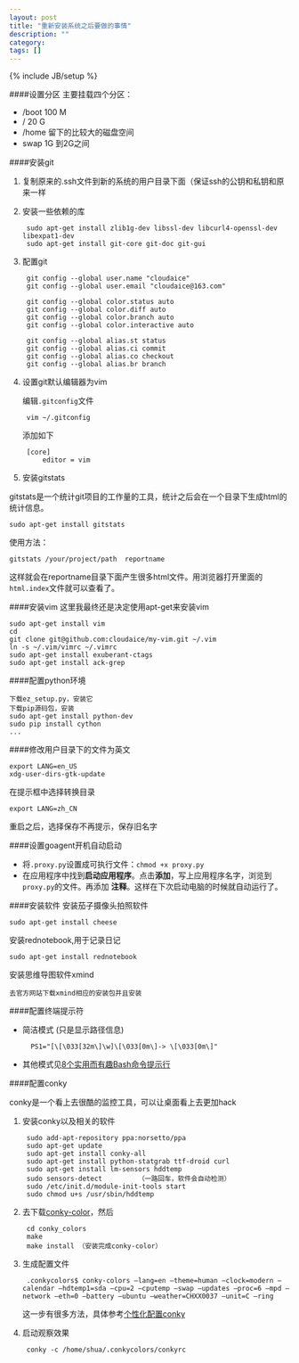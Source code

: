 ```yaml
---
layout: post
title: "重新安装系统之后要做的事情"
description: ""
category: 
tags: []
---
```

{% include JB/setup %}

####设置分区
主要挂载四个分区：
+ /boot  100 M
+ /      20 G
+ /home  留下的比较大的磁盘空间
+ swap   1G 到2G之间

####安装git

1. 复制原来的.ssh文件到新的系统的用户目录下面（保证ssh的公钥和私钥和原来一样  

2. 安装一些依赖的库

        sudo apt-get install zlib1g-dev libssl-dev libcurl4-openssl-dev libexpat1-dev
        sudo apt-get install git-core git-doc git-gui

3. 配置git
 
        git config --global user.name "cloudaice" 
        git config --global user.email "cloudaice@163.com"

        git config --global color.status auto  
        git config --global color.diff auto  
        git config --global color.branch auto  
        git config --global color.interactive auto  

        git config --global alias.st status  
        git config --global alias.ci commit  
        git config --global alias.co checkout  
        git config --global alias.br branch 

4. 设置git默认编辑器为vim
    
    编辑`.gitconfig`文件
        
        vim ~/.gitconfig

    添加如下

        [core]
            editor = vim
             
5. 安装gitstats

gitstats是一个统计git项目的工作量的工具，统计之后会在一个目录下生成html的统计信息。

    sudo apt-get install gitstats 

使用方法：

    gitstats /your/project/path  reportname

这样就会在reportname目录下面产生很多html文件。用浏览器打开里面的`html.index`文件就可以查看了。

####安装vim 
这里我最终还是决定使用apt-get来安装vim
 
    sudo apt-get install vim
    cd 
    git clone git@github.com:cloudaice/my-vim.git ~/.vim
    ln -s ~/.vim/vimrc ~/.vimrc
    sudo apt-get install exuberant-ctags
    sudo apt-get install ack-grep

####配置python环境

    下载ez_setup.py，安装它
    下载pip源码包，安装
    sudo apt-get install python-dev
    sudo pip install cython
    ...

####修改用户目录下的文件为英文

    export LANG=en_US 
    xdg-user-dirs-gtk-update 

在提示框中选择转换目录

    export LANG=zh_CN 

重启之后，选择保存不再提示，保存旧名字

####设置goagent开机自动启动

+ 将`.proxy.py`设置成可执行文件：`chmod +x proxy.py`
+ 在应用程序中找到**启动应用程序**。点击**添加**，写上应用程序名字，浏览到`proxy.py`的文件。再添加
**注释**。这样在下次启动电脑的时候就自动运行了。


####安装软件
安装茄子摄像头拍照软件

    sudo apt-get install cheese

安装rednotebook,用于记录日记

    sudo apt-get install rednotebook 

安装思维导图软件xmind

    去官方网站下载xmind相应的安装包并且安装


####配置终端提示符
+ 简洁模式 (只是显示路径信息)

        PS1="[\[\033[32m\]\w]\[\033[0m\]-> \[\033[0m\]"
+ 其他模式见[8个实用而有趣Bash命令提示行](http://coolshell.cn/articles/1399.html)
    

####配置conky

conky是一个看上去很酷的监控工具，可以让桌面看上去更加hack

1. 安装conky以及相关的软件

        sudo add-apt-repository ppa:norsetto/ppa
        sudo apt-get update
        sudo apt-get install conky-all
        sudo apt-get install python-statgrab ttf-droid curl
        sudo apt-get install lm-sensors hddtemp
        sudo sensors-detect         （一路回车，软件会自动检测）
        sudo /etc/init.d/module-init-tools start
        sudo chmod u+s /usr/sbin/hddtemp

2. 去下载[conky-color](https://github.com/cloudaice/conky-colors)，然后

        cd conky_colors
        make
        make install （安装完成conky-color）

3. 生成配置文件

        .conkycolors$ conky-colors –lang=en –theme=human –clock=modern –calendar –hdtemp1=sda –cpu=2 –cputemp –swap –updates –proc=6 –mpd –network –eth=0 –battery –ubuntu –weather=CHXX0037 –unit=C –ring
    这一步有很多方法，具体参考[个性化配置conky](http://forum.ubuntu.org.cn/viewtopic.php?t=313031)

4. 启动观察效果

        conky -c /home/shua/.conkycolors/conkyrc 

